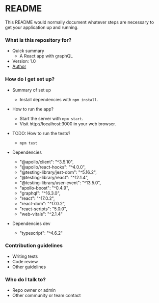 # README

This README would normally document whatever steps are necessary to get your application up and running.

### What is this repository for?

- Quick summary
  - A React app with graphQL
- Version: 1.0
- [Author](https://www.linkedin.com/in/felipenavaslederhos)

### How do I get set up?

- Summary of set up

  - Install dependencies with `npm install`.

- How to run the app?

  - Start the server with `npm start`.
  - Visit http://localhost:3000 in your web browser.

- TODO: How to run the tests?

  - `npm test`

- Dependencies
  -  "@apollo/client": "^3.5.10",
  -  "@apollo/react-hooks": "^4.0.0",
  -  "@testing-library/jest-dom": "^5.16.2",
  -  "@testing-library/react": "^12.1.4",
  -  "@testing-library/user-event": "^13.5.0",
  -  "apollo-boost": "^0.4.9",
  -  "graphql": "^16.3.0",
  -  "react": "^17.0.2",
  -  "react-dom": "^17.0.2",
  -  "react-scripts": "5.0.0",
  -  "web-vitals": "^2.1.4"

- Dependencies dev
  - "typescript": "^4.6.2"

### Contribution guidelines

- Writing tests
- Code review
- Other guidelines

### Who do I talk to?

- Repo owner or admin
- Other community or team contact
